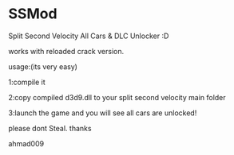# SSMod
Split Second Velocity All Cars &amp; DLC Unlocker :D

works with reloaded crack version.

usage:(its very easy)

1:compile it

2:copy compiled d3d9.dll to your split second velocity main folder

3:launch the game and you will see all cars are unlocked!

please dont Steal. thanks

ahmad009
